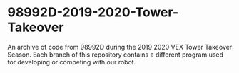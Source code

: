 # 98992D-2019-2020-Tower-Takeover
An archive of code from 98992D during the 2019 2020 VEX Tower Takeover Season.
Each branch of this repository contains a different program used for developing or competing with our robot.